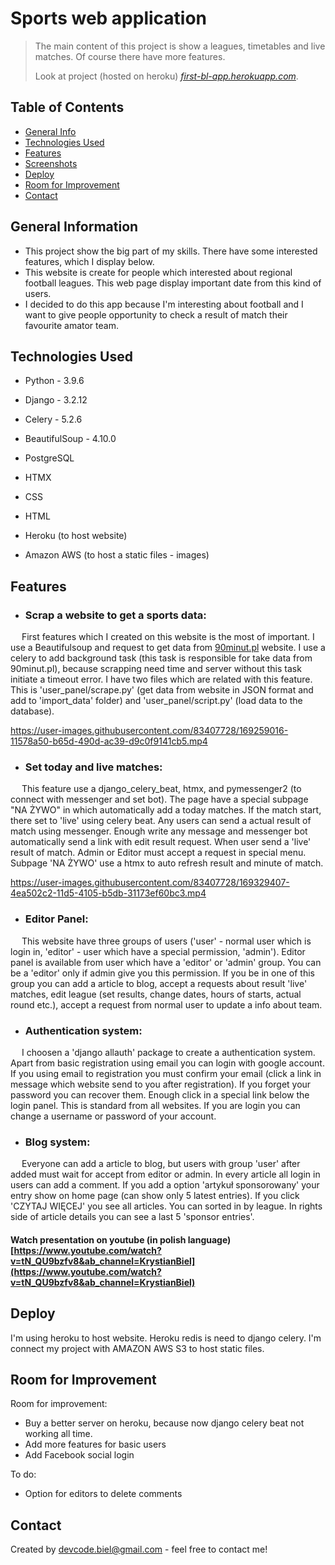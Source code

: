 # Sports web application
> The main content of this project is show a leagues, timetables and live matches. Of course there have more features.
> 
> Look at project (hosted on heroku) [_first-bl-app.herokuapp.com_](https://first-bl-app.herokuapp.com/). <!-- If you have the project hosted somewhere, include the link here. -->

## Table of Contents
* [General Info](#general-information)
* [Technologies Used](#technologies-used)
* [Features](#features)
* [Screenshots](#screenshots)
* [Deploy](#deploy)
* [Room for Improvement](#room-for-improvement)
* [Contact](#contact)
<!-- * [License](#license) -->


## General Information
- This project show the big part of my skills. There have some interested features, which I display below.
- This website is create for people which interested about regional football leagues. This web page display important date from this kind of users.
- I decided to do this app because I'm interesting about football and I want to give people opportunity to check a result of match their favourite amator team.
<!-- You don't have to answer all the questions - just the ones relevant to your project. -->


## Technologies Used
- Python - 3.9.6
- Django - 3.2.12
- Celery - 5.2.6
- BeautifulSoup - 4.10.0
- PostgreSQL
- HTMX
- CSS
- HTML

- Heroku (to host website)
- Amazon AWS (to host a static files - images)

## Features
- ### Scrap a website to get a sports data:
&emsp; First features which I created on this website is the most of important. I use a Beautifulsoup and request to get data from [90minut.pl](http://www.90minut.pl/)  website. I use a celery to add background task (this task is responsible for take data from 90minut.pl), because scrapping need time and server without this task initiate a timeout error. I have two files which are related with this feature. This is 'user_panel/scrape.py' (get data from website in JSON format and add to 'import_data' folder) and 'user_panel/script.py' (load data to the database).



https://user-images.githubusercontent.com/83407728/169259016-11578a50-b65d-490d-ac39-d9c0f9141cb5.mp4


 - ### Set today and live matches:
&emsp; This feature use a django_celery_beat, htmx, and pymessenger2 (to connect with messenger and set bot). The page have a special subpage "NA ŻYWO" in which automatically add a today matches. If the match start, there set to 'live' using celery beat. Any users can send a actual result of match using messenger. Enough write any message and messenger bot automatically send a link with edit result request. When user send a 'live' result of match. Admin or Editor must accept a request in special menu. Subpage 'NA ŻYWO' use a htmx to auto refresh result and minute of match. 


https://user-images.githubusercontent.com/83407728/169329407-4ea502c2-11d5-4105-b5db-31173ef60bc3.mp4


 - ### Editor Panel:
&emsp; This website have three groups of users ('user' - normal user which is login in, 'editor' - user which have a special permission, 'admin'). Editor panel is available from user which have a 'editor' or 'admin' group. You can be a 'editor' only if admin give you this permission. If you be in one of this group you can add a article to blog, accept a requests about result 'live' matches, edit league (set results, change dates, hours of starts, actual round etc.), accept a request from normal user to update a info about team.

 - ### Authentication system:
 &emsp; I choosen a 'django allauth' package to create a authentication system. Apart from basic registration using email you can login with google account. If you using email to registration you must confirm your email (click a link in message which website send to you after registration). If you forget your password you can recover them. Enough click in a special link below the login panel. This is standard from all websites. If you are login you can change a username or password of your account. 
 
 - ### Blog system:
 &emsp; Everyone can add a article to blog, but users with group 'user' after added must wait for accept from editor or admin. In every article all login in users can add a comment. If you add a option 'artykuł sponsorowany' your entry show on home page (can show only 5 latest entries). If you click 'CZYTAJ WIĘCEJ' you see all articles. You can sorted in by league. In rights side of article details you can see a last 5 'sponsor entries'. 
 
 #### Watch presentation on youtube (in polish language) [https://www.youtube.com/watch?v=tN_QU9bzfv8&ab_channel=KrystianBiel](https://www.youtube.com/watch?v=tN_QU9bzfv8&ab_channel=KrystianBiel)

## Deploy
I'm using heroku to host website. Heroku redis is need to django celery. I'm connect my project with AMAZON AWS S3 to host static files. 


## Room for Improvement

Room for improvement:
- Buy a better server on heroku, because now django celery beat not working all time.
- Add more features for basic users
- Add Facebook social login

To do:
- Option for editors to delete comments


## Contact
Created by [devcode.biel@gmail.com](devcode.biel@gmail.com) - feel free to contact me!


<!-- Optional -->
<!-- ## License -->
<!-- This project is open source and available under the [... License](). -->

<!-- You don't have to include all sections - just the one's relevant to your project -->
